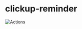 # clickup-reminder

![Actions](https://github.com/t2h5/clickup-reminder/workflows/Actions/badge.svg)
